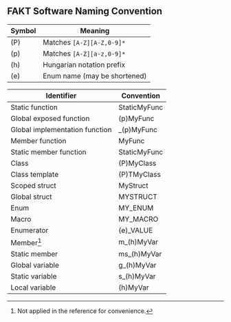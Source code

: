 ## FAKT Software Naming Convention

| Symbol | Meaning                      |
|--------|------------------------------|
| (P)    | Matches `[A-Z][A-Z,0-9]*`    |
| (p)    | Matches `[A-Z][a-z,0-9]*`    |
| (h)    | Hungarian notation prefix    |
| (e)    | Enum name (may be shortened) |

| Identifier                     | Convention   |
|--------------------------------|--------------|
| Static function                | StaticMyFunc |
| Global exposed function        | (p)MyFunc    |
| Global implementation function | _(p)MyFunc   |
| Member function                | MyFunc       |
| Static member function         | StaticMyFunc |
| Class                          | (P)MyClass   |
| Class template                 | (P)TMyClass  |
| Scoped struct                  | MyStruct     |
| Global struct                  | MYSTRUCT     |
| Enum                           | MY_ENUM      |
| Macro                          | MY_MACRO     |
| Enumerator                     | (e)_VALUE    |
| Member[^1]                     | m_(h)MyVar   |
| Static member                  | ms_(h)MyVar  |
| Global variable                | g_(h)MyVar   |
| Static variable                | s_(h)MyVar   |
| Local variable                 | (h)MyVar     |

[^1]: Not applied in the reference for convenience.
